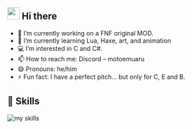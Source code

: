 ## <img src="https://media.giphy.com/media/hvRJCLFzcasrR4ia7z/giphy.gif" width="28"> Hi there

- 🔭 I’m currently working on a FNF original MOD.
- 🌱 I’m currently learning Lua, Haxe, art, and animation
- 💻 I’m interested in C and C#.
- 📫 How to reach me: Discord – motoemuaru
- 😄 Pronouns: he/him
- ⚡ Fun fact: I have a perfect pitch… but only for C, E and B.

## 🌱 Skills
<img alt="my skills" src="https://skillicons.dev/icons?theme=dark&perline=7&i=html,css,javascript,nodejs,python,lua,mysql,linux" />

